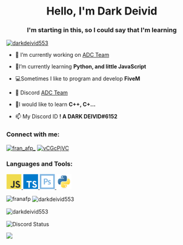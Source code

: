 <h1 align="center">Hello, I'm Dark Deivid</h1>
<h3 align="center">I'm starting in this, so I could say that I'm learning</h3>

<p align="left"> <a href="https://www.youtube.com/c/DarkDeivid" target="blank"><img src="https://img.shields.io/youtube/channel/subscribers/UCjJx6vlvJKfiuJRuRbm6KeA?label=dark%20Deivid&style=social" alt="darkdeivid553" /></a> </p>

- 🔭 I’m currently working on [ADC Team](https://github.com/ADC-Team)

- 🔰I’m currently learning **Python, and little JavaScript**

- 💻Sometimes I like to program and develop **FiveM**

- 📝 Discord [ADC Team](https://discord.gg/CnRNkQkZC5)

- 🧠I would like to learn **C++, C+...**

- 📫 My Discord ID **! A DARK DEIVID#6152**

<h3 align="left">Connect with me:</h3>
<p align="left">
<a href="https://www.youtube.com/c/DarkDeivid/" target="blank"><img align="center" src="https://raw.githubusercontent.com/rahuldkjain/github-profile-readme-generator/master/src/images/icons/Social/youtube.svg" alt="fran_afp_" height="30" width="40" /></a>
<a href="https://discord.gg/CnRNkQkZC5" target="blank"><img align="center" src="https://raw.githubusercontent.com/rahuldkjain/github-profile-readme-generator/master/src/images/icons/Social/discord.svg" alt="vCGcPjVC" height="30" width="40" /></a>
</p>

<h3 align="left">Languages and Tools:</h3>
<p align="left"> <a href="https://developer.mozilla.org/en-US/docs/Web/JavaScript" target="_blank" rel="noreferrer"> <img src="https://raw.githubusercontent.com/devicons/devicon/master/icons/javascript/javascript-original.svg" alt="javascript" width="40" height="40"/> <img src="https://raw.githubusercontent.com/devicons/devicon/master/icons/typescript/typescript-plain.svg" alt="typescript" width="40" height="40"/> </a> <a href="https://www.photoshop.com/en" target="_blank" rel="noreferrer"> <img src="https://raw.githubusercontent.com/devicons/devicon/master/icons/photoshop/photoshop-line.svg" alt="photoshop" width="40" height="40"/> </a> <a href="https://www.python.org" target="_blank" rel="noreferrer"> <img src="https://raw.githubusercontent.com/devicons/devicon/master/icons/python/python-original.svg" alt="python" width="40" height="40"/> </a> </p>
<p><img align="left" src="https://github-readme-stats.vercel.app/api/top-langs?username=darkdeivid553&show_icons=true&theme=dark&locale=en&layout=compact" alt="franafp" /></p>

<p>&nbsp;<img align="center" src="https://github-readme-stats.vercel.app/api?username=darkdeivid553&show_icons=true&theme=dark&hide_border=true&locale=en" alt="darkdeivid553" /></p>

<p><img align="center" src="https://github-readme-streak-stats.herokuapp.com/?user=darkdeivid553&theme=dark" alt="darkdeivid553" /></p>
<img width="50%" align="center" alt="Discord Status" 
     src="[![Discord Presence](https://lanyard.cnrad.dev/api/353104236491309056)](https://discord.com/users/353104236491309056)">

![](https://komarev.com/ghpvc/?username=darkdeivid553&color=blueviolet)
